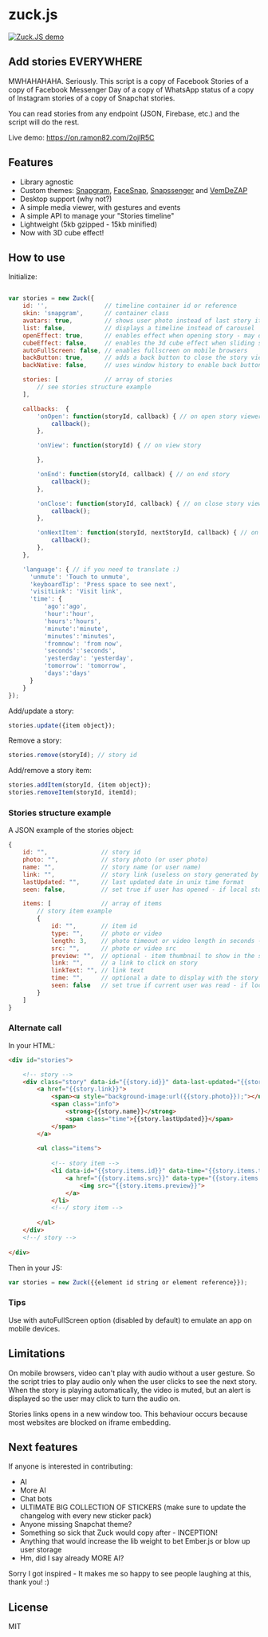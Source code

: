 # zuck.js

[![Zuck.JS demo](https://raw.githubusercontent.com/ramon82/zuck.js/master/preview.gif)](https://on.ramon82.com/2ojlR5C)

## Add stories EVERYWHERE
MWHAHAHAHA. Seriously. This script is a copy of Facebook Stories of a copy of Facebook Messenger Day of a copy of WhatsApp status of a copy of Instagram stories of a copy of Snapchat stories. 

You can read stories from any endpoint (JSON, Firebase, etc.) and the script will do the rest.

Live demo: https://on.ramon82.com/2ojlR5C


## Features
* Library agnostic
* Custom themes: [Snapgram](https://rawgit.com/ramon82/zuck.js/master/index.html?skin=Snapgram), [FaceSnap](https://rawgit.com/ramon82/zuck.js/master/index.html?skin=FaceSnap), [Snapssenger](https://rawgit.com/ramon82/zuck.js/master/index.html?skin=Snapssenger) and [VemDeZAP](https://rawgit.com/ramon82/zuck.js/master/index.html?skin=VemDeZAP)
* Desktop support (why not?)
* A simple media viewer, with gestures and events
* A simple API to manage your "Stories timeline"
* Lightweight (5kb gzipped - 15kb minified)
* Now with 3D cube effect!


## How to use
Initialize:

```js

var stories = new Zuck({
    id: '',                // timeline container id or reference
    skin: 'snapgram',      // container class
    avatars: true,         // shows user photo instead of last story item preview
    list: false,           // displays a timeline instead of carousel
    openEffect: true,      // enables effect when opening story - may decrease performance
    cubeEffect: false,     // enables the 3d cube effect when sliding story - may decrease performance
    autoFullScreen: false, // enables fullscreen on mobile browsers
    backButton: true,      // adds a back button to close the story viewer
    backNative: false,     // uses window history to enable back button on browsers/android

    stories: [             // array of stories
        // see stories structure example
    ],

    callbacks:  {
        'onOpen': function(storyId, callback) { // on open story viewer
            callback();
        },

        'onView': function(storyId) { // on view story

        },

        'onEnd': function(storyId, callback) { // on end story
            callback();
        },

        'onClose': function(storyId, callback) { // on close story viewer
            callback();
        },

        'onNextItem': function(storyId, nextStoryId, callback) { // on next item of story
            callback();
        },
    },

    'language': { // if you need to translate :)
      'unmute': 'Touch to unmute',
      'keyboardTip': 'Press space to see next',
      'visitLink': 'Visit link',
      'time': {
          'ago':'ago', 
          'hour':'hour', 
          'hours':'hours', 
          'minute':'minute', 
          'minutes':'minutes', 
          'fromnow': 'from now', 
          'seconds':'seconds', 
          'yesterday': 'yesterday', 
          'tomorrow': 'tomorrow', 
          'days':'days'
      }
    }
});
```

Add/update a story:

```js   
stories.update({item object});
 ```

Remove a story:

```js
stories.remove(storyId); // story id
```

Add/remove a story item:

```js
stories.addItem(storyId, {item object});
stories.removeItem(storyId, itemId);
```


### Stories structure example
A JSON example of the stories object:

```js
{
    id: "",               // story id
    photo: "",            // story photo (or user photo)
    name: "",             // story name (or user name)
    link: "",             // story link (useless on story generated by script)
    lastUpdated: "",      // last updated date in unix time format
    seen: false,          // set true if user has opened - if local storage is used, you don't need to care about this 

    items: [              // array of items
        // story item example
        {
            id: "",       // item id
            type: "",     // photo or video
            length: 3,    // photo timeout or video length in seconds - uses 3 seconds timeout for images if not set
            src: "",      // photo or video src
            preview: "",  // optional - item thumbnail to show in the story carousel instead of the story defined image
            link: "",     // a link to click on story
            linkText: "", // link text
            time: "",     // optional a date to display with the story item. unix timestamp are converted to "time ago" format
            seen: false   // set true if current user was read - if local storage is used, you don't need to care about this
        }
    ]
}
```


### Alternate call
In your HTML:

```HTML
<div id="stories">

    <!-- story -->
    <div class="story" data-id="{{story.id}}" data-last-updated="{{story.lastUpdated}}" data-photo="{{story.photo}}">
        <a href="{{story.link}}">
            <span><u style="background-image:url({{story.photo}});"></u><span>
            <span class="info">
                <strong>{{story.name}}</strong>
                <span class="time">{{story.lastUpdated}}</span>
            </span>
        </a>
        
        <ul class="items">
        
            <!-- story item -->
            <li data-id="{{story.items.id}}" data-time="{{story.items.time}}" class="{{story.items.seen}}">
                <a href="{{story.items.src}}" data-type="{{story.items.type}}" data-length="{{story.items.length}}" data-link="{{story.items.link}}" data-link-text="{{story.items.linkText}}">
                    <img src="{{story.items.preview}}">
                </a>
            </li>
            <!--/ story item -->
            
        </ul>
    </div>
    <!--/ story -->
    
</div>
```
    
Then in your JS:

```js
var stories = new Zuck({{element id string or element reference}}); 
```


### Tips
Use with autoFullScreen option (disabled by default) to emulate an app on mobile devices.


## Limitations
On mobile browsers, video can't play with audio without a user gesture. So the script tries to play audio only when the user clicks to see the next story. 
When the story is playing automatically, the video is muted, but an alert is displayed so the user may click to turn the audio on.

Stories links opens in a new window too. This behaviour occurs because most websites are blocked on iframe embedding. 


## Next features
If anyone is interested in contributing:

* AI
* More AI
* Chat bots
* ULTIMATE BIG COLLECTION OF STICKERS (make sure to update the changelog with every new sticker pack)
* Anyone missing Snapchat theme?
* Something so sick that Zuck would copy after - INCEPTION!
* Anything that would increase the lib weight to bet Ember.js or blow up user storage
* Hm, did I say already MORE AI?

Sorry I got inspired - It makes me so happy to see people laughing at this, thank you! :)


## License
MIT
